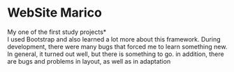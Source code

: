 # WebSite Marico

My one of the first study projects* <br>
I used Bootstrap and also learned a lot more about this framework. During development, there were many bugs that forced me to learn something new. In general, it turned out well, but there is something to go. in addition, there are bugs and problems in layout, as well as in adaptation
